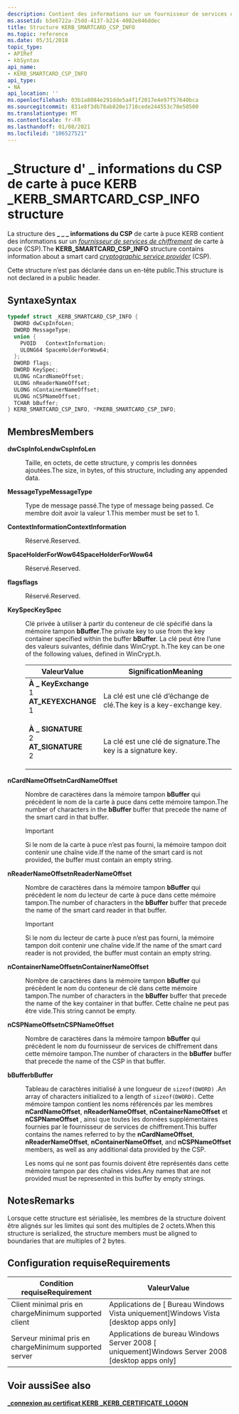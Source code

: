 ```yaml
---
description: Contient des informations sur un fournisseur de services de chiffrement de carte à puce (CSP).
ms.assetid: b3e6722a-25dd-4137-b224-4082e846ddec
title: Structure KERB_SMARTCARD_CSP_INFO
ms.topic: reference
ms.date: 05/31/2018
topic_type:
- APIRef
- kbSyntax
api_name:
- KERB_SMARTCARD_CSP_INFO
api_type:
- NA
api_location: ''
ms.openlocfilehash: 03b1a8084e291dde5a4f1f2017e4e97f57640bca
ms.sourcegitcommit: 831e8f3db78ab820e1710cede244553c70e50500
ms.translationtype: MT
ms.contentlocale: fr-FR
ms.lasthandoff: 01/08/2021
ms.locfileid: "106527521"
---
```

# <a name="kerb_smartcard_csp_info-structure"></a><span data-ttu-id="fe062-103">\_Structure d' \_ informations du CSP de carte à puce KERB \_</span><span class="sxs-lookup"><span data-stu-id="fe062-103">KERB\_SMARTCARD\_CSP\_INFO structure</span></span>

<span data-ttu-id="fe062-104">La structure des **\_ \_ \_ informations du CSP** de carte à puce KERB contient des informations sur un [*fournisseur de services de chiffrement*](../secgloss/c-gly.md) de carte à puce (CSP).</span><span class="sxs-lookup"><span data-stu-id="fe062-104">The **KERB\_SMARTCARD\_CSP\_INFO** structure contains information about a smart card [*cryptographic service provider*](../secgloss/c-gly.md) (CSP).</span></span>

<span data-ttu-id="fe062-105">Cette structure n’est pas déclarée dans un en-tête public.</span><span class="sxs-lookup"><span data-stu-id="fe062-105">This structure is not declared in a public header.</span></span>

## <a name="syntax"></a><span data-ttu-id="fe062-106">Syntaxe</span><span class="sxs-lookup"><span data-stu-id="fe062-106">Syntax</span></span>


```C++
typedef struct _KERB_SMARTCARD_CSP_INFO {
  DWORD dwCspInfoLen;
  DWORD MessageType;
  union {
    PVOID   ContextInformation;
    ULONG64 SpaceHolderForWow64;
  };
  DWORD flags;
  DWORD KeySpec;
  ULONG nCardNameOffset;
  ULONG nReaderNameOffset;
  ULONG nContainerNameOffset;
  ULONG nCSPNameOffset;
  TCHAR bBuffer;
} KERB_SMARTCARD_CSP_INFO, *PKERB_SMARTCARD_CSP_INFO;
```



## <a name="members"></a><span data-ttu-id="fe062-107">Membres</span><span class="sxs-lookup"><span data-stu-id="fe062-107">Members</span></span>

<dl> <dt>

<span data-ttu-id="fe062-108">**dwCspInfoLen**</span><span class="sxs-lookup"><span data-stu-id="fe062-108">**dwCspInfoLen**</span></span>
</dt> <dd>

<span data-ttu-id="fe062-109">Taille, en octets, de cette structure, y compris les données ajoutées.</span><span class="sxs-lookup"><span data-stu-id="fe062-109">The size, in bytes, of this structure, including any appended data.</span></span>

</dd> <dt>

<span data-ttu-id="fe062-110">**MessageType**</span><span class="sxs-lookup"><span data-stu-id="fe062-110">**MessageType**</span></span>
</dt> <dd>

<span data-ttu-id="fe062-111">Type de message passé.</span><span class="sxs-lookup"><span data-stu-id="fe062-111">The type of message being passed.</span></span> <span data-ttu-id="fe062-112">Ce membre doit avoir la valeur 1.</span><span class="sxs-lookup"><span data-stu-id="fe062-112">This member must be set to 1.</span></span>

</dd> <dt>

<span data-ttu-id="fe062-113">**ContextInformation**</span><span class="sxs-lookup"><span data-stu-id="fe062-113">**ContextInformation**</span></span>
</dt> <dd>

<span data-ttu-id="fe062-114">Réservé.</span><span class="sxs-lookup"><span data-stu-id="fe062-114">Reserved.</span></span>

</dd> <dt>

<span data-ttu-id="fe062-115">**SpaceHolderForWow64**</span><span class="sxs-lookup"><span data-stu-id="fe062-115">**SpaceHolderForWow64**</span></span>
</dt> <dd>

<span data-ttu-id="fe062-116">Réservé.</span><span class="sxs-lookup"><span data-stu-id="fe062-116">Reserved.</span></span>

</dd> <dt>

<span data-ttu-id="fe062-117">**flags**</span><span class="sxs-lookup"><span data-stu-id="fe062-117">**flags**</span></span>
</dt> <dd>

<span data-ttu-id="fe062-118">Réservé.</span><span class="sxs-lookup"><span data-stu-id="fe062-118">Reserved.</span></span>

</dd> <dt>

<span data-ttu-id="fe062-119">**KeySpec**</span><span class="sxs-lookup"><span data-stu-id="fe062-119">**KeySpec**</span></span>
</dt> <dd>

<span data-ttu-id="fe062-120">Clé privée à utiliser à partir du conteneur de clé spécifié dans la mémoire tampon **bBuffer**.</span><span class="sxs-lookup"><span data-stu-id="fe062-120">The private key to use from the key container specified within the buffer **bBuffer**.</span></span> <span data-ttu-id="fe062-121">La clé peut être l’une des valeurs suivantes, définie dans WinCrypt. h.</span><span class="sxs-lookup"><span data-stu-id="fe062-121">The key can be one of the following values, defined in WinCrypt.h.</span></span>



| <span data-ttu-id="fe062-122">Valeur</span><span class="sxs-lookup"><span data-stu-id="fe062-122">Value</span></span>                                                                                                                                                                                                                   | <span data-ttu-id="fe062-123">Signification</span><span class="sxs-lookup"><span data-stu-id="fe062-123">Meaning</span></span>                                   |
|-------------------------------------------------------------------------------------------------------------------------------------------------------------------------------------------------------------------------|-------------------------------------------|
| <span id="AT_KEYEXCHANGE"></span><span id="at_keyexchange"></span><dl> <span data-ttu-id="fe062-124"><dt>**À \_ KeyExchange**</dt> <dt>1</dt></span><span class="sxs-lookup"><span data-stu-id="fe062-124"><dt>**AT\_KEYEXCHANGE**</dt> <dt>1</dt></span></span> </dl> | <span data-ttu-id="fe062-125">La clé est une clé d’échange de clé.</span><span class="sxs-lookup"><span data-stu-id="fe062-125">The key is a key-exchange key.</span></span><br/> |
| <span id="AT_SIGNATURE"></span><span id="at_signature"></span><dl> <span data-ttu-id="fe062-126"><dt>**À \_ SIGNATURE**</dt> <dt>2</dt></span><span class="sxs-lookup"><span data-stu-id="fe062-126"><dt>**AT\_SIGNATURE**</dt> <dt>2</dt></span></span> </dl>       | <span data-ttu-id="fe062-127">La clé est une clé de signature.</span><span class="sxs-lookup"><span data-stu-id="fe062-127">The key is a signature key.</span></span><br/>    |



 

</dd> <dt>

<span data-ttu-id="fe062-128">**nCardNameOffset**</span><span class="sxs-lookup"><span data-stu-id="fe062-128">**nCardNameOffset**</span></span>
</dt> <dd>

<span data-ttu-id="fe062-129">Nombre de caractères dans la mémoire tampon **bBuffer** qui précèdent le nom de la carte à puce dans cette mémoire tampon.</span><span class="sxs-lookup"><span data-stu-id="fe062-129">The number of characters in the **bBuffer** buffer that precede the name of the smart card in that buffer.</span></span>

> [!IMPORTANT]
> <span data-ttu-id="fe062-130">Si le nom de la carte à puce n’est pas fourni, la mémoire tampon doit contenir une chaîne vide.</span><span class="sxs-lookup"><span data-stu-id="fe062-130">If the name of the smart card is not provided, the buffer must contain an empty string.</span></span>

 

</dd> <dt>

<span data-ttu-id="fe062-131">**nReaderNameOffset**</span><span class="sxs-lookup"><span data-stu-id="fe062-131">**nReaderNameOffset**</span></span>
</dt> <dd>

<span data-ttu-id="fe062-132">Nombre de caractères dans la mémoire tampon **bBuffer** qui précèdent le nom du lecteur de carte à puce dans cette mémoire tampon.</span><span class="sxs-lookup"><span data-stu-id="fe062-132">The number of characters in the **bBuffer** buffer that precede the name of the smart card reader in that buffer.</span></span>

> [!IMPORTANT]
> <span data-ttu-id="fe062-133">Si le nom du lecteur de carte à puce n’est pas fourni, la mémoire tampon doit contenir une chaîne vide.</span><span class="sxs-lookup"><span data-stu-id="fe062-133">If the name of the smart card reader is not provided, the buffer must contain an empty string.</span></span>

 

</dd> <dt>

<span data-ttu-id="fe062-134">**nContainerNameOffset**</span><span class="sxs-lookup"><span data-stu-id="fe062-134">**nContainerNameOffset**</span></span>
</dt> <dd>

<span data-ttu-id="fe062-135">Nombre de caractères dans la mémoire tampon **bBuffer** qui précèdent le nom du conteneur de clé dans cette mémoire tampon.</span><span class="sxs-lookup"><span data-stu-id="fe062-135">The number of characters in the **bBuffer** buffer that precede the name of the key container in that buffer.</span></span> <span data-ttu-id="fe062-136">Cette chaîne ne peut pas être vide.</span><span class="sxs-lookup"><span data-stu-id="fe062-136">This string cannot be empty.</span></span>

</dd> <dt>

<span data-ttu-id="fe062-137">**nCSPNameOffset**</span><span class="sxs-lookup"><span data-stu-id="fe062-137">**nCSPNameOffset**</span></span>
</dt> <dd>

<span data-ttu-id="fe062-138">Nombre de caractères dans la mémoire tampon **bBuffer** qui précèdent le nom du fournisseur de services de chiffrement dans cette mémoire tampon.</span><span class="sxs-lookup"><span data-stu-id="fe062-138">The number of characters in the **bBuffer** buffer that precede the name of the CSP in that buffer.</span></span>

</dd> <dt>

<span data-ttu-id="fe062-139">**bBuffer**</span><span class="sxs-lookup"><span data-stu-id="fe062-139">**bBuffer**</span></span>
</dt> <dd>

<span data-ttu-id="fe062-140">Tableau de caractères initialisé à une longueur de `sizeof(DWORD)` .</span><span class="sxs-lookup"><span data-stu-id="fe062-140">An array of characters initialized to a length of `sizeof(DWORD)`.</span></span> <span data-ttu-id="fe062-141">Cette mémoire tampon contient les noms référencés par les membres **nCardNameOffset**, **nReaderNameOffset**, **nContainerNameOffset** et **nCSPNameOffset** , ainsi que toutes les données supplémentaires fournies par le fournisseur de services de chiffrement.</span><span class="sxs-lookup"><span data-stu-id="fe062-141">This buffer contains the names referred to by the **nCardNameOffset**, **nReaderNameOffset**, **nContainerNameOffset**, and **nCSPNameOffset** members, as well as any additional data provided by the CSP.</span></span>

<span data-ttu-id="fe062-142">Les noms qui ne sont pas fournis doivent être représentés dans cette mémoire tampon par des chaînes vides.</span><span class="sxs-lookup"><span data-stu-id="fe062-142">Any names that are not provided must be represented in this buffer by empty strings.</span></span>

</dd> </dl>

## <a name="remarks"></a><span data-ttu-id="fe062-143">Notes</span><span class="sxs-lookup"><span data-stu-id="fe062-143">Remarks</span></span>

<span data-ttu-id="fe062-144">Lorsque cette structure est sérialisée, les membres de la structure doivent être alignés sur les limites qui sont des multiples de 2 octets.</span><span class="sxs-lookup"><span data-stu-id="fe062-144">When this structure is serialized, the structure members must be aligned to boundaries that are multiples of 2 bytes.</span></span>

## <a name="requirements"></a><span data-ttu-id="fe062-145">Configuration requise</span><span class="sxs-lookup"><span data-stu-id="fe062-145">Requirements</span></span>



| <span data-ttu-id="fe062-146">Condition requise</span><span class="sxs-lookup"><span data-stu-id="fe062-146">Requirement</span></span> | <span data-ttu-id="fe062-147">Valeur</span><span class="sxs-lookup"><span data-stu-id="fe062-147">Value</span></span> |
|-------------------------------------|------------------------------------------------------|
| <span data-ttu-id="fe062-148">Client minimal pris en charge</span><span class="sxs-lookup"><span data-stu-id="fe062-148">Minimum supported client</span></span><br/> | <span data-ttu-id="fe062-149">Applications de \[ Bureau Windows Vista uniquement\]</span><span class="sxs-lookup"><span data-stu-id="fe062-149">Windows Vista \[desktop apps only\]</span></span><br/>       |
| <span data-ttu-id="fe062-150">Serveur minimal pris en charge</span><span class="sxs-lookup"><span data-stu-id="fe062-150">Minimum supported server</span></span><br/> | <span data-ttu-id="fe062-151">Applications de bureau Windows Server 2008 \[ uniquement\]</span><span class="sxs-lookup"><span data-stu-id="fe062-151">Windows Server 2008 \[desktop apps only\]</span></span><br/> |



## <a name="see-also"></a><span data-ttu-id="fe062-152">Voir aussi</span><span class="sxs-lookup"><span data-stu-id="fe062-152">See also</span></span>

<dl> <dt>

[<span data-ttu-id="fe062-153">**\_connexion au certificat KERB \_**</span><span class="sxs-lookup"><span data-stu-id="fe062-153">**KERB\_CERTIFICATE\_LOGON**</span></span>](/windows/desktop/api/Ntsecapi/ns-ntsecapi-kerb_certificate_logon)
</dt> </dl>

 

 
